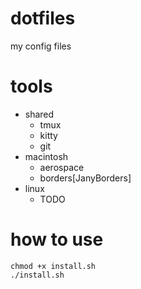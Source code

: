 # dotfiles
my config files

# tools
- shared
  - tmux
  - kitty
  - git
- macintosh
  - aerospace
  - borders[JanyBorders]
- linux
  - TODO

# how to use
```shell
chmod +x install.sh
./install.sh
```
